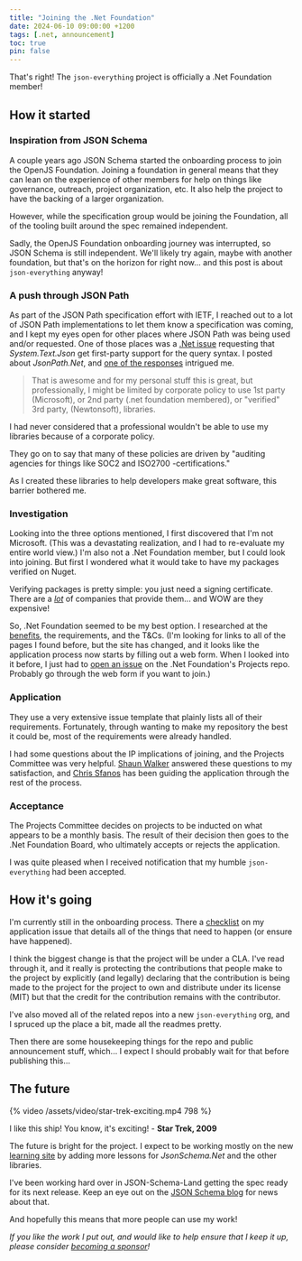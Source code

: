 ```yaml
---
title: "Joining the .Net Foundation"
date: 2024-06-10 09:00:00 +1200
tags: [.net, announcement]
toc: true
pin: false
---
```


That's right!  The `json-everything` project is officially a .Net Foundation member!

## How it started

### Inspiration from JSON Schema

A couple years ago JSON Schema started the onboarding process to join the OpenJS Foundation.  Joining a foundation in general means that they can lean on the experience of other members for help on things like governance, outreach, project organization, etc.  It also help the project to have the backing of a larger organization.

However, while the specification group would be joining the Foundation, all of the tooling built around the spec remained independent.

Sadly, the OpenJS Foundation onboarding journey was interrupted, so JSON Schema is still independent.  We'll likely try again, maybe with another foundation, but that's on the horizon for right now... and this post is about `json-everything` anyway!

### A push through JSON Path

As part of the JSON Path specification effort with IETF, I reached out to a lot of JSON Path implementations to let them know a specification was coming, and I kept my eyes open for other places where JSON Path was being used and/or requested.  One of those places was a [.Net issue](https://github.com/dotnet/runtime/issues/31068) requesting that _System.Text.Json_ get first-party support for the query syntax.  I posted about _JsonPath.Net_, and [one of the responses](https://github.com/dotnet/runtime/issues/31068#issuecomment-1992390964) intrigued me.

> That is awesome and for my personal stuff this is great, but professionally, I might be limited by corporate policy to use 1st party (Microsoft), or 2nd party (.net foundation membered), or "verified" 3rd party, (Newtonsoft), libraries.

I had never considered that a professional wouldn't be able to use my libraries because of a corporate policy.

They go on to say that many of these policies are driven by "auditing agencies for things like SOC2 and ISO2700 -certifications."

As I created these libraries to help developers make great software, this barrier bothered me.

### Investigation

Looking into the three options mentioned, I first discovered that I'm not Microsoft.  (This was a devastating realization, and I had to re-evaluate my entire world view.)  I'm also not a .Net Foundation member, but I could look into joining.  But first I wondered what it would take to have my packages verified on Nuget.

Verifying packages is pretty simple: you just need a signing certificate.   There are a [_lot_](https://www.google.com/search?q=signing+certificate) of companies that provide them... and WOW are they expensive!

So, .Net Foundation seemed to be my best option.  I researched at the [benefits](https://dotnetfoundation.org/membership/participation-types), the requirements, and the T&Cs.  (I'm looking for links to all of the pages I found before, but the site has changed, and it looks like the application process now starts by filling out a web form.  When I looked into it before, I just had to [open an issue](https://github.com/dotnet-foundation/projects/issues/new?assignees=sbwalker%2CChrisSfanos&labels=project+application%2Cproject+support&projects=&template=application.yml&title=Issue%3A+New+.NET+Foundation+Project+Application) on the .Net Foundation's Projects repo.  Probably go through the web form if you want to join.)

### Application

They use a very extensive issue template that plainly lists all of their requirements.  Fortunately, through wanting to make my repository the best it could be, most of the requirements were already handled.

I had some questions about the IP implications of joining, and the Projects Committee was very helpful.  [Shaun Walker](https://github.com/sbwalker) answered these questions to my satisfaction, and [Chris Sfanos](https://github.com/ChrisSfanos) has been guiding the application through the rest of the process.

### Acceptance

The Projects Committee decides on projects to be inducted on what appears to be a monthly basis.  The result of their decision then goes to the .Net Foundation Board, who ultimately accepts or rejects the application.

I was quite pleased when I received notification that my humble `json-everything` had been accepted.

## How it's going

I'm currently still in the onboarding process.  There a [checklist](https://github.com/dotnet-foundation/projects/issues/367#issuecomment-2155296470) on my application issue that details all of the things that need to happen (or ensure have happened).

I think the biggest change is that the project will be under a CLA.  I've read through it, and it really is protecting the contributions that people make to the project by explicitly (and legally) declaring that the contribution is being made to the project for the project to own and distribute under its license (MIT) but that the credit for the contribution remains with the contributor.

I've also moved all of the related repos into a new `json-everything` org, and I spruced up the place a bit, made all the readmes pretty.

Then there are some housekeeping things for the repo and public announcement stuff, which... I expect I should probably wait for that before publishing this...

## The future

<div class="video-container">
{% video /assets/video/star-trek-exciting.mp4 798 %}
<p class="video-caption">I like this ship! You know, it's exciting! - <strong>Star Trek, 2009</strong></p>
</div>

The future is bright for the project.  I expect to be working mostly on the new [learning site](/posts/learn-json-everything) by adding more lessons for _JsonSchema.Net_ and the other libraries.

I've been working hard over in JSON-Schema-Land getting the spec ready for its next release.  Keep an eye out on the [JSON Schema blog](https://json-schema.org/blog) for news about that.

And hopefully this means that more people can use my work!

_If you like the work I put out, and would like to help ensure that I keep it up, please consider [becoming a sponsor](https://github.com/sponsors/gregsdennis)!_
